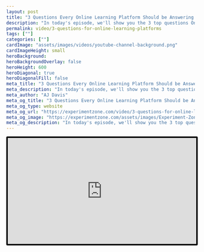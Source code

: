 ```yaml
---
layout: post
title: "3 Questions Every Online Learning Platform Should be Answering | Testing the Experience"
description: "In today's episode, we'll show you the 3 top questions Online Learning Platforms need to answer for their visitors."
permalink: video/3-questions-for-online-learning-platforms
tags: [""]
categories: [""]
cardImage: "assets/images/videos/youtube-channel-background.png"
cardImageHeight: small
heroBackground:
heroBackgroundOverlay: false
heroHeight: 600
heroDiagonal: true
heroDiagonalFill: false
meta_title: "3 Questions Every Online Learning Platform Should be Answering | Testing the Experience"
meta_description: "In today's episode, we'll show you the 3 top questions Online Learning Platforms need to answer for their visitors."
meta_author: "AJ Davis"
meta_og_title: "3 Questions Every Online Learning Platform Should be Answering | Testing the Experience"
meta_og_type: website
meta_og_url: "https://experimentzone.com/video/3-questions-for-online-learning-platforms"
meta_og_image: "https://experimentzone.com/assets/images/Experiment-Zone-logo-color.png"
meta_og_description: "In today's episode, we'll show you the 3 top questions Online Learning Platforms need to answer for their visitors."
---
```


<style>
    .video {
        border: 4px solid black;
        border-radius: 3px;
    }
    .work-summary {
        border: 0px solid black;
    }
    .iframe-container{
        position: relative;
        width: 100%;
        padding-bottom: 56.25%; 
        height: 0;
    }
    .iframe-container iframe{
        position: absolute;
        top:0;
        left: 0;
        width: 100%;
        height: 100%;
    }
</style>

<div class="mt-0 mt-md-n20 work work-summary justify-content-center iframe-container">
    <iframe class="video" src="https://www.youtube.com/embed/VSa7rBEKe4M" title="YouTube video player" frameborder="0" allow="accelerometer; autoplay; clipboard-write; encrypted-media; gyroscope; picture-in-picture" allowfullscreen></iframe>
</div>
